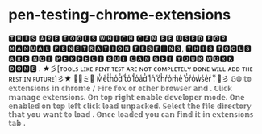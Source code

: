 # pen-testing-chrome-extensions

🆃🅷🅸🆂 🅰🆁🅴 🆃🅾🅾🅻🆂 🆆🅷🅸🅲🅷 🅲🅰🅽 🅱🅴 🆄🆂🅴🅳 🅵🅾🆁 🅼🅰🅽🆄🅰🅻 🅿🅴🅽🅴🆃🆁🅰🆃🅸🅾🅽 🆃🅴🆂🆃🅸🅽🅶, 🆃🅷🅸🆂 🆃🅾🅾🅻🆂 🅰🆁🅴 🅽🅾🆃 🅿🅴🆁🅵🅴🅲🆃 🅱🆄🆃 🅲🅰🅽 🅶🅴🆃 🆈🅾🆄🆁 🆆🅾🆁🅺 🅳🅾🅽🅴 .
★彡[ᴛᴏᴏʟꜱ ʟɪᴋᴇ ᴘᴇɴᴛ ᴛᴇꜱᴛ ᴀʀᴇ ɴᴏᴛ ᴄᴏᴍᴘʟᴇᴛᴇʟʏ ᴅᴏɴᴇ ᴡɪʟʟ ᴀᴅᴅ ᴛʜᴇ ʀᴇꜱᴛ ɪɴ ꜰᴜᴛᴜʀᴇ]彡★
🎂🥳ミ💖 M̾e̾t̾h̾o̾d̾ ̾t̾o̾ ̾l̾o̾a̾d̾ ̾i̾n̾ ̾c̾h̾r̾o̾m̾e̾ ̾b̾r̾o̾w̾s̾e̾r̾ ̾:̾ 💖彡
𝔾𝕆 𝕥𝕠 𝕖𝕩𝕥𝕖𝕟𝕤𝕚𝕠𝕟𝕤 𝕚𝕟 𝕔𝕙𝕣𝕠𝕞𝕖 / 𝔽𝕚𝕣𝕖 𝕗𝕠𝕩 𝕠𝕣 𝕠𝕥𝕙𝕖𝕣 𝕓𝕣𝕠𝕨𝕤𝕖𝕣 𝕒𝕟𝕕 .
ℂ𝕝𝕚𝕔𝕜 𝕞𝕒𝕟𝕒𝕘𝕖 𝕖𝕩𝕥𝕖𝕟𝕤𝕚𝕠𝕟𝕤.
𝕆𝕟 𝕥𝕠𝕡 𝕣𝕚𝕘𝕙𝕥 𝕖𝕟𝕒𝕓𝕝𝕖 𝕕𝕖𝕧𝕖𝕝𝕠𝕡𝕖𝕣 𝕞𝕠𝕕𝕖.
𝕆𝕟𝕖 𝕖𝕟𝕒𝕓𝕝𝕖𝕕 𝕠𝕟 𝕥𝕠𝕡 𝕝𝕖𝕗𝕥 𝕔𝕝𝕚𝕔𝕜 𝕝𝕠𝕒𝕕 𝕦𝕟𝕡𝕒𝕔𝕜𝕖𝕕.
𝕊𝕖𝕝𝕖𝕔𝕥 𝕥𝕙𝕖 𝕗𝕚𝕝𝕖 𝕕𝕚𝕣𝕖𝕔𝕥𝕠𝕣𝕪 𝕥𝕙𝕒𝕥 𝕪𝕠𝕦 𝕨𝕒𝕟𝕥 𝕥𝕠 𝕝𝕠𝕒𝕕 .
𝕆𝕟𝕔𝕖 𝕝𝕠𝕒𝕕𝕖𝕕 𝕪𝕠𝕦 𝕔𝕒𝕟 𝕗𝕚𝕟𝕕 𝕚𝕥 𝕚𝕟 𝕖𝕩𝕥𝕖𝕟𝕤𝕚𝕠𝕟𝕤 𝕥𝕒𝕓 .
